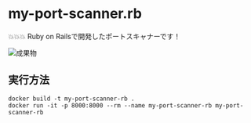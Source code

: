 # my-port-scanner.rb

💥💥💥 Ruby on Railsで開発したポートスキャナーです！  

![成果物](./docs/img/fruit.gif)  

## 実行方法

```shell
docker build -t my-port-scanner-rb .
docker run -it -p 8000:8000 --rm --name my-port-scanner-rb my-port-scanner-rb
```
